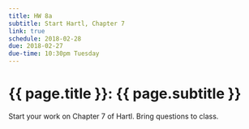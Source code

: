 ```yaml
---
title: HW 8a
subtitle: Start Hartl, Chapter 7
link: true
schedule: 2018-02-28
due: 2018-02-27
due-time: 10:30pm Tuesday
---
```

# {{ page.title }}: {{ page.subtitle }}

Start your work on Chapter 7 of Hartl.  Bring questions to class.
